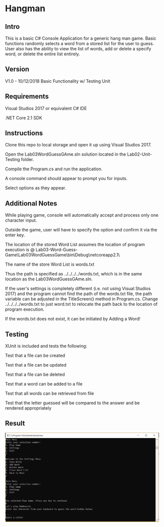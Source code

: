# Hangman

## Intro

This is a basic C# Console Application for a generic hang man game. Basic functions randomly selects a word from a stored list for the user to guess. User also has the ability to view the list of words, add or delete a specify word, or delete the entire list entirely.

## Version

V1.0 - 10/12/2018 Basic Functionality w/ Testing Unit

## Requirements

Visual Studios 2017 or equivalent C# IDE

.NET Core 2.1 SDK

## Instructions

Clone this repo to local storage and open it up using Visual Studios 2017.

Open the Lab03WordGuessGAme.sln solution located in the Lab02-Unit-Testing folder.

Compile the Program.cs and run the application.

A console command should appear to prompt you for inputs. 

Select options as they appear.

## Additional Notes

While playing game, console will automatically accept and process only one character input. 

Outside the game, user will have to specify the option and confirm it via the enter key.


The location of the stored Word List assumes the location of program execution is @ Lab03-Word-Guess-Game\Lab03WordGuessGame\bin\Debug\netcoreapp2.1\

The name of the store Word List is words.txt

Thus the path is specified as ../../../../words.txt, which is in the same location as the Lab03WordGuessGAme.sln.

If the user's settings is completely different (i.e. not using Visual Studios 2017) and the program cannot find the path of the words.txt file, the path variable can be adjusted in the TitleScreen() method in Program.cs. Change ../../../../words.txt to just word.txt to relocate the path back to the location of program execution.

If the words.txt does not exist, it can be initiated by Adding a Word!

## Testing

XUnit is included and tests the following:

Test that a file can be created

Test that a file can be updated

Test that a file can be deleted

Test that a word can be added to a file

Test that all words can be retrieved from file

Test that the letter guessed will be compared to the answer and be rendered appropriately

## Result

![Console](Capture.PNG?raw=true "Output")
